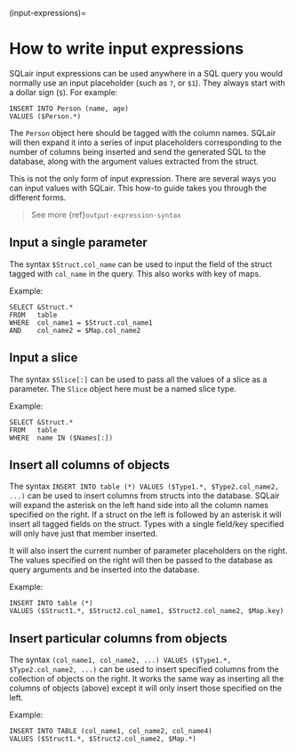 (input-expressions)=
# How to write input expressions
SQLair input expressions can be used anywhere in a SQL query you would normally use an input placeholder (such as `?`, or `$1`). They always start with a dollar sign (`$`). For example:
```
INSERT INTO Person (name, age) 
VALUES ($Person.*)
```

The `Person` object here should be tagged with the column names. SQLair will then expand it into a series of input placeholders corresponding to the number of columns being inserted and send the generated SQL to the database, along with the argument values extracted from the struct.

This is not the only form of input expression. There are several ways you can input values with SQLair. This how-to guide takes you through the different forms.

> See more {ref}`output-expression-syntax`

## Input a single parameter
The syntax `$Struct.col_name` can be used to input the field of the struct tagged with `col_name` in the query. This also works with key of maps. 

Example:
```
SELECT &Struct.*
FROM   table
WHERE  col_name1 = $Struct.col_name1
AND    col_name2 = $Map.col_name2
```



## Input a slice
The syntax `$Slice[:]` can be used to pass all the values of a slice as a parameter. The `Slice` object here must be a named slice type.

Example:
```
SELECT &Struct.*
FROM   table
WHERE  name IN ($Names[:])
```

## Insert all columns of objects
The syntax `INSERT INTO table (*) VALUES ($Type1.*, $Type2.col_name2, ...)` can be used to insert columns from structs into the database. SQLair will expand the asterisk on the left hand side into all the column names specified on the right. If a struct on the left is followed by an asterisk it will insert all tagged fields on the struct. Types with a single field/key specified will only have just that member inserted.

It will also insert the current number of parameter placeholders on the right. The values specified on the right will then be passed to the database as query arguments and be inserted into the database.

Example:
```
INSERT INTO table (*)
VALUES ($Struct1.*, $Struct2.col_name1, $Struct2.col_name2, $Map.key)
```

## Insert particular columns from objects
The syntax `(col_name1, col_name2, ...) VALUES ($Type1.*, $Type2.col_name2, ...)` can be used to insert specified columns from the collection of objects on the right. It works the same way as inserting all the columns of objects (above) except it will only insert those specified on the left.

Example:
```
INSERT INTO TABLE (col_name1, col_name2, col_name4)
VALUES ($Struct1.*, $Struct2.col_name2, $Map.*)
```
